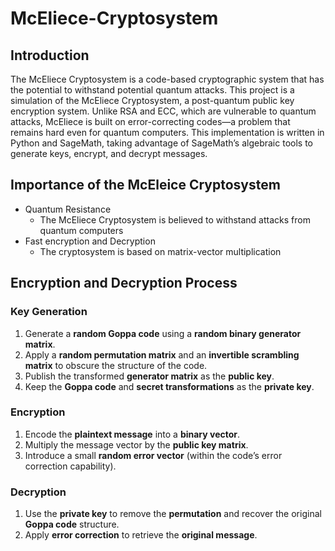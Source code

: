 # McEliece-Cryptosystem

## Introduction
The McEliece Cryptosystem is a code-based cryptographic system that has the potential to withstand potential quantum attacks. This project is a simulation of the McEliece Cryptosystem, a post-quantum public key encryption system. Unlike RSA and ECC, which are vulnerable to quantum attacks, McEliece is built on error-correcting codes—a problem that remains hard even for quantum computers. This implementation is written in Python and SageMath, taking advantage of SageMath’s algebraic tools to generate keys, encrypt, and decrypt messages.

## Importance of the McEleice Cryptosystem
* Quantum Resistance
  - The McEliece Cryptosystem is believed to withstand attacks from quantum computers
* Fast encryption and Decryption
  - The cryptosystem is based on matrix-vector multiplication

## Encryption and Decryption Process
### Key Generation  
1. Generate a **random Goppa code** using a **random binary generator matrix**.  
2. Apply a **random permutation matrix** and an **invertible scrambling matrix** to obscure the structure of the code.  
3. Publish the transformed **generator matrix** as the **public key**.  
4. Keep the **Goppa code** and **secret transformations** as the **private key**.  

### Encryption  
1. Encode the **plaintext message** into a **binary vector**.  
2. Multiply the message vector by the **public key matrix**.  
3. Introduce a small **random error vector** (within the code’s error correction capability).  

### Decryption  
1. Use the **private key** to remove the **permutation** and recover the original **Goppa code** structure.  
2. Apply **error correction** to retrieve the **original message**.  
